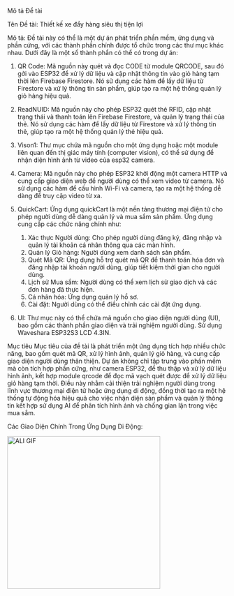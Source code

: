 Mô tả Đề tài

Tên Đề tài: Thiết kế xe đẩy hàng siêu thị tiện lợi

Mô tả:
Đề tài này có thể là một dự án phát triển phần mềm, ứng dụng và phần cứng, với các thành phần chính được tổ chức trong các thư mục khác nhau. Dưới đây là một số thành phần có thể có trong dự án:

1. QR Code:
 Mã nguồn này quét và đọc CODE từ module QRCODE, sau đó gởi vào ESP32 để xử lý dữ liệu và cập nhật thông tin vào giỏ hàng tạm thời lên Firebase Firestore. Nó sử dụng các hàm để lấy dữ liệu từ Firestore và xử lý thông tin sản phẩm, giúp tạo ra một hệ thống quản lý giỏ hàng hiệu quả.

3. ReadNUID:
  Mã nguồn này cho phép ESP32 quét thẻ RFID, cập nhật trạng thái và thanh toán lên Firebase Firestore, và quản lý trạng thái của thẻ. Nó sử dụng các hàm để lấy dữ liệu từ Firestore và xử lý thông tin thẻ, giúp tạo ra một hệ thống quản lý thẻ hiệu quả.

4. Vison1:
   Thư mục chứa mã nguồn cho một ứng dụng hoặc một module liên quan đến thị giác máy tính (computer vision), có thể sử dụng để nhận diện hình ảnh từ video của esp32 camera.

5. Camera:
  Mã nguồn này cho phép ESP32 khởi động một camera HTTP và cung cấp giao diện web để người dùng có thể xem video từ camera. Nó sử dụng các hàm để cấu hình Wi-Fi và camera, tạo ra một hệ thống dễ dàng để truy cập video từ xa.

6. QuickCart:
  Ứng dụng quickCart là một nền tảng thương mại điện tử cho phép người dùng dễ dàng quản lý và mua sắm sản phẩm. Ứng dụng cung cấp các chức năng chính như:
    1. Xác thực Người dùng: Cho phép người dùng đăng ký, đăng nhập và quản lý tài khoản cá nhân thông qua các màn hình.
    2. Quản lý Giỏ hàng: Người dùng xem danh sách sản phẩm.
    3. Quét Mã QR: Ứng dụng hỗ trợ quét mã QR để thanh toán hóa đơn và đăng nhập tài khoản người dùng, giúp tiết kiệm thời gian cho người dùng.
    4. Lịch sử Mua sắm: Người dùng có thể xem lịch sử giao dịch và các đơn hàng đã thực hiện.
    5. Cá nhân hóa: Ứng dụng quản lý hồ sơ.
    6. Cài đặt: Người dùng có thể điều chỉnh các cài đặt ứng dụng.
       
7. UI:
  Thư mục này có thể chứa mã nguồn cho giao diện người dùng (UI), bao gồm các thành phần giao diện và trải nghiệm người dùng. Sử dụng Waveshara ESP32S3 LCD 4.3IN.

Mục tiêu
   Mục tiêu của đề tài là phát triển một ứng dụng tích hợp nhiều chức năng, bao gồm quét mã QR, xử lý hình ảnh, quản lý giỏ hàng, và cung cấp giao diện người dùng thân thiện. Dự án không chỉ tập trung vào phần mềm mà còn tích hợp phần cứng, như camera ESP32, để thu thập và xử lý dữ liệu hình ảnh, kết hợp module qrcode để đọc mã vạch quét được để xử lý dữ liệu giỏ hàng tạm thời. Điều này nhằm cải thiện trải nghiệm người dùng trong lĩnh vực thương mại điện tử hoặc ứng dụng di động, đồng thời tạo ra một hệ thống tự động hóa hiệu quả cho việc nhận diện sản phẩm và quản lý thông tin kết hợp sử dụng AI để phân tích hình ảnh và chống gian lận trong việc mua sắm.



Các Giao Diện Chính Trong Ứng Dụng Di Động:

<img src="https://github.com/user-attachments/assets/30f4c2f7-0e29-41db-bae7-95991300cab4" alt="ALI GIF" width="350">
